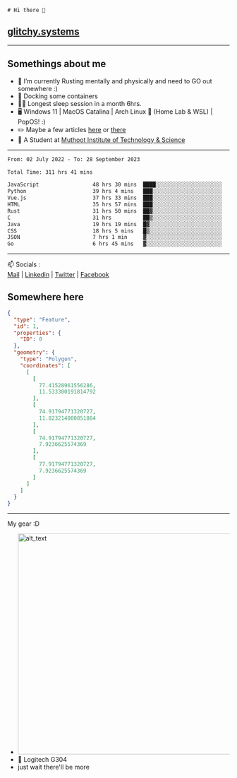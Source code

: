 ```
# Hi there 👋
```
## [glitchy.systems](https://glitchy.systems)
---

## Somethings about me



- 🌱 I’m currently Rusting mentally and physically and need to GO out somewhere :)
- 🐋 Docking some containers
- 😶‍🌫️ Longest sleep session in a month 6hrs.
- 🖥️ Windows 11 | MacOS Catalina | Arch Linux 🦩 (Home Lab & WSL) | PopOS! :)
- ✏️ Maybe a few articles [here](https://medium.com/@advaithnarayanan8) or [there](https://medium.com/@advaithnarayanan8)
- 📑 A Student at [Muthoot Institute of Technology & Science](https://mgmits.ac.in/)



---

<!--START_SECTION:waka-->

```txt
From: 02 July 2022 - To: 28 September 2023

Total Time: 311 hrs 41 mins

JavaScript                 48 hrs 30 mins  ████░░░░░░░░░░░░░░░░░░░░░   15.56 %
Python                     39 hrs 4 mins   ███░░░░░░░░░░░░░░░░░░░░░░   12.54 %
Vue.js                     37 hrs 33 mins  ███░░░░░░░░░░░░░░░░░░░░░░   12.05 %
HTML                       35 hrs 57 mins  ███░░░░░░░░░░░░░░░░░░░░░░   11.54 %
Rust                       31 hrs 50 mins  ██▓░░░░░░░░░░░░░░░░░░░░░░   10.21 %
C                          31 hrs          ██▒░░░░░░░░░░░░░░░░░░░░░░   09.95 %
Java                       19 hrs 19 mins  █▓░░░░░░░░░░░░░░░░░░░░░░░   06.20 %
CSS                        18 hrs 5 mins   █▒░░░░░░░░░░░░░░░░░░░░░░░   05.80 %
JSON                       7 hrs 1 min     ▓░░░░░░░░░░░░░░░░░░░░░░░░   02.25 %
Go                         6 hrs 45 mins   ▓░░░░░░░░░░░░░░░░░░░░░░░░   02.17 %
```

<!--END_SECTION:waka-->

---

📫 Socials :<br>
[Mail](mailto:advaithnarayanan8@gmail.com) | [Linkedin](https://www.linkedin.com/in/advaith-narayanan-a72152214/) | [Twitter](https://twitter.com/advaithnarayan) | [Facebook](https://screenmessage.com/qinq)

## Somewhere here

```geojson
{
  "type": "Feature",
  "id": 1,
  "properties": {
    "ID": 0
  },
  "geometry": {
    "type": "Polygon",
    "coordinates": [
      [
        [
          77.41528961556286,
          11.533300191814792
        ],
        [
          74.91794771320727,
          11.823214080851884
        ],
        [
          74.91794771320727,
          7.9236625574369
        ],
        [
          77.91794771320727,
          7.9236625574369
        ]
      ]
    ]
  }
}
```


--- 
My gear :D

- [<img alt="alt_text" width="500px" src="https://valid.x86.fr/cache/banner/xv24bv-6.png" />](https://valid.x86.fr/xv24bv)
- 🐁 Logitech G304
- just wait there'll be more

